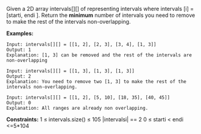 Given a 2D array intervals[][] of representing intervals where intervals [i] = [starti, endi ]. Return the **minimum** number of intervals you need to remove to make the rest of the intervals non-overlapping.

**Examples:**

```
Input: intervals[][] = [[1, 2], [2, 3], [3, 4], [1, 3]]
Output: 1
Explanation: [1, 3] can be removed and the rest of the intervals are non-overlapping
```
```
Input: intervals[][] = [[1, 3], [1, 3], [1, 3]]
Output: 2
Explanation: You need to remove two [1, 3] to make the rest of the intervals non-overlapping.
```
```
Input: intervals[][] = [[1, 2], [5, 10], [18, 35], [40, 45]]
Output: 0
Explanation: All ranges are already non overlapping.
```
**Constraints:**
1 ≤ intervals.size() ≤  105
|intervalsi| == 2
0 ≤ starti < endi <=5*104
